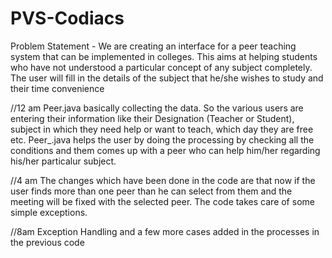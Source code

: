 # PVS-Codiacs

Problem Statement - We are creating an interface for a peer teaching system that can be implemented in colleges. This aims at helping students who have not understood a particular concept of any subject completely. The user will fill in the details of the subject that he/she wishes to study and their time convenience

//12 am
Peer.java basically collecting the data. So the various users are entering their information like their Designation (Teacher or Student),
subject in which they need help or want to teach, which day they are free etc.
Peer_.java helps the user by doing the processing by checking all the conditions and them comes up with a peer who can help him/her regarding his/her particalur subject.

//4 am
The changes which have been done in the code are that now if the user finds more than one peer than he can select from them and the meeting will be fixed with the selected peer. The code takes care of some simple exceptions.

//8am
Exception Handling and a few more cases added in the processes in the previous code
